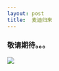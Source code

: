 ```yaml
---
layout: post
title:  麦迪归来
---
```


### 敬请期待。。。

![](http://oc34tply2.bkt.clouddn.com/tmac_offical.jpg!firecrackerinlane2)
